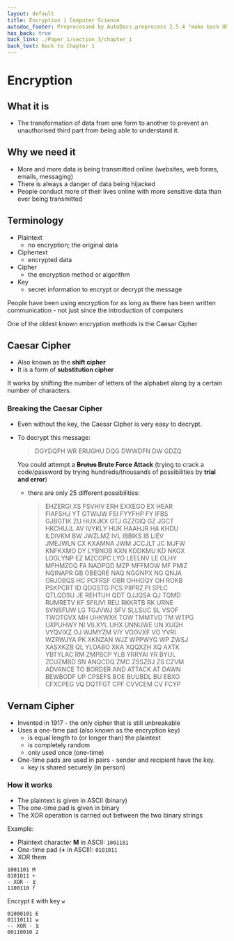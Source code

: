 ```yaml
---
layout: default
title: Encryption | Computer Science
autodoc_footer: Preprocessed by AutoDocs.preprocess 2.5.4 "make back URLs relative" ⓒ Starwort, 2020
has_back: true
back_link: ./Paper_1/section_3/chapter_1
back_text: Back to Chapter 1
---
```


# Encryption

## What it is

- The transformation of data from one form to another to prevent an unauthorised third part from being able to understand it.

## Why we need it

- More and more data is being transmitted online (websites, web forms, emails, messaging)
- There is always a danger of data being hijacked
- People conduct more of their lives online with more sensitive data than ever being transmitted

## Terminology

- Plaintext
  - no encryption; the original data
- Ciphertext
  - encrypted data
- Cipher
  - the encryption method or algorithm
- Key
  - secret information to encrypt or decrypt the message

People have been using encryption for as long as there has been written communication - not just since the introduction of computers

One of the oldest known encryption methods is the Caesar Cipher

## Caesar Cipher

- Also known as the **shift cipher**
- It is a form of **substitution cipher**

It works by shifting the number of letters of the alphabet along by a certain number of characters.

### Breaking the Caesar Cipher

- Even without the key, the Caesar Cipher is very easy to decrypt.
- To decrypt this message:
  > DGYDQFH WR ERUGHU DQG DWWDFN DW GDZQ

  You could attempt a **~~Brutus~~ Brute Force Attack** (trying to crack a code/password by trying hundreds/thousands of possibilities by **trial and error**)
  
  - there are only 25 different possibilities:
    > EHZERGI XS FSVHIV ERH EXXEGO EX HEAR  
    > FIAFSHJ YT GTWIJW FSI FYYFHP FY IFBS  
    > GJBGTIK ZU HUXJKX GTJ GZZGIQ GZ JGCT  
    > HKCHUJL AV IVYKLY HUK HAAHJR HA KHDU  
    > ILDIVKM BW JWZLMZ IVL IBBIKS IB LIEV  
    > JMEJWLN CX KXAMNA JWM JCCJLT JC MJFW  
    > KNFKXMO DY LYBNOB KXN KDDKMU KD NKGX  
    > LOGLYNP EZ MZCOPC LYO LEELNV LE OLHY  
    > MPHMZOQ FA NADPQD MZP MFFMOW MF PMIZ  
    > NQINAPR GB OBEQRE NAQ NGGNPX NG QNJA  
    > ORJOBQS HC PCFRSF OBR OHHOQY OH ROKB  
    > PSKPCRT ID QDGSTG PCS PIIPRZ PI SPLC  
    > QTLQDSU JE REHTUH QDT QJJQSA QJ TQMD  
    > RUMRETV KF SFIUVI REU RKKRTB RK URNE  
    > SVNSFUW LG TGJVWJ SFV SLLSUC SL VSOF  
    > TWOTGVX MH UHKWXK TGW TMMTVD TM WTPG  
    > UXPUHWY NI VILXYL UHX UNNUWE UN XUQH  
    > VYQVIXZ OJ WJMYZM VIY VOOVXF VO YVRI  
    > WZRWJYA PK XKNZAN WJZ WPPWYG WP ZWSJ  
    > XASXKZB QL YLOABO XKA XQQXZH XQ AXTK  
    > YBTYLAC RM ZMPBCP YLB YRRYAI YR BYUL  
    > ZCUZMBD SN ANQCDQ ZMC ZSSZBJ ZS CZVM  
    > ADVANCE TO BORDER AND ATTACK AT DAWN  
    > BEWBODF UP CPSEFS BOE BUUBDL BU EBXO  
    > CFXCPEG VQ DQTFGT CPF CVVCEM CV FCYP  

## Vernam Cipher

- Invented in 1917 - the only cipher that is still unbreakable
- Uses a one-time pad (also known as the encryption key)
  - is equal length to (or longer than) the plaintext
  - is completely random
  - only used once (one-time)
- One-time pads are used in pairs - sender and recipient have the key.
  - key is shared securely (in person)

### How it works

- The plaintext is given in ASCII (binary)
- The one-time pad is given in binary
- The XOR operation is carried out between the two binary strings

Example:

- Plaintext character **M** in ASCII: `1001101`
- One-time pad (**+** in ASCII): `0101011`
- XOR them

```binary
1001101 M
0101011 +
- XOR - ⊻
1100110 f
```

Encrypt `E` with key `w`

```binary
01000101 E
01110111 w
-- XOR - ⊻
00110010 2
```
